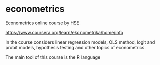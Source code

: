 # econometrics
Econometrics online course  by HSE

https://www.coursera.org/learn/ekonometrika/home/info

In the course considers linear regression models, OLS method, logit and probit models, hypothesis testing and other topics of econometrics.

The main tool of this course is the R language
